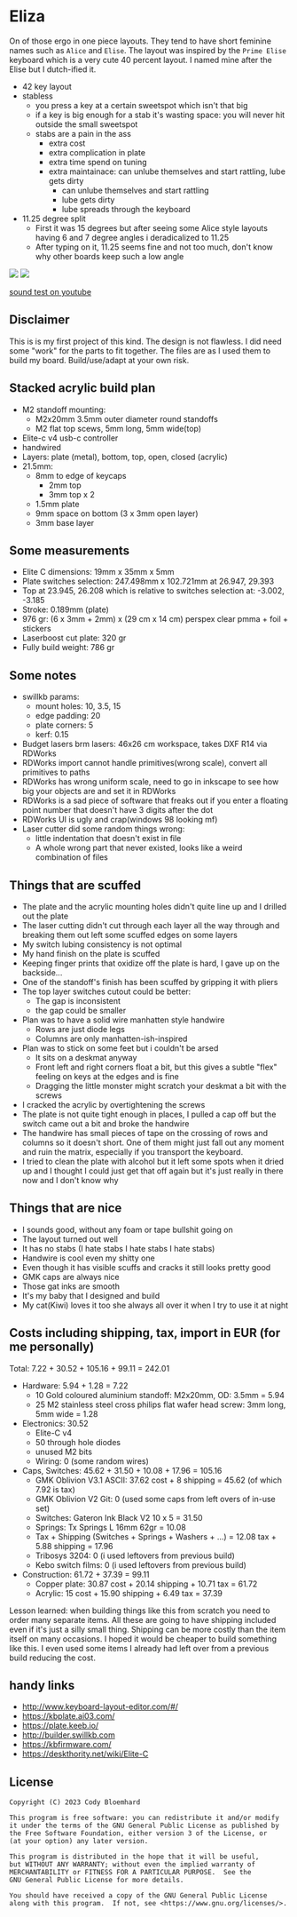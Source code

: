 # Eliza

On of those ergo in one piece layouts.
They tend to have short feminine names such as `Alice` and `Elise`.
The layout was inspired by the `Prime Elise` keyboard which is a very cute 40 percent layout.
I named mine after the Elise but I dutch-ified it.
- 42 key layout
- stabless
  - you press a key at a certain sweetspot which isn't that big
  - if a key is big enough for a stab it's wasting space: you will never hit outside the small sweetspot
  - stabs are a pain in the ass
    - extra cost
    - extra complication in plate
    - extra time spend on tuning
    - extra maintainace: can unlube themselves and start rattling, lube gets dirty
      - can unlube themselves and start rattling
      - lube gets dirty
      - lube spreads through the keyboard
- 11.25 degree split
  - First it was 15 degrees but after seeing some Alice style layouts having 6 and 7 degree angles i deradicalized to 11.25
  - After typing on it, 11.25 seems fine and not too much, don't know why other boards keep such a low angle

![](eliza.jpg)
![](eliza-handwire.jpg)

[sound test on youtube](https://youtu.be/kfLyLSXiLqk)

## Disclaimer

This is is my first project of this kind. The design is not flawless.
I did need some "work" for the parts to fit together.
The files are as I used them to build my board.
Build/use/adapt at your own risk.

## Stacked acrylic build plan

- M2 standoff mounting:
  - M2x20mm 3.5mm outer diameter round standoffs
  - M2 flat top scews, 5mm long, 5mm wide(top)
- Elite-c v4 usb-c controller
- handwired
- Layers: plate (metal), bottom, top, open, closed (acrylic)
- 21.5mm:
  - 8mm to edge of keycaps
    - 2mm top
    - 3mm top x 2
  - 1.5mm plate
  - 9mm space on bottom (3 x 3mm open layer)
  - 3mm base layer

## Some measurements
- Elite C dimensions: 19mm x 35mm x 5mm
- Plate switches selection: 247.498mm x 102.721mm at 26.947, 29.393
- Top at 23.945, 26.208 which is relative to switches selection at: -3.002, -3.185
- Stroke: 0.189mm (plate)
- 976 gr: (6 x 3mm + 2mm) x (29 cm x 14 cm) perspex clear pmma + foil + stickers
- Laserboost cut plate: 320 gr
- Fully build weight: 786 gr

## Some notes

- swillkb params:
  - mount holes: 10, 3.5, 15
  - edge padding: 20
  - plate corners: 5
  - kerf: 0.15
- Budget lasers brm lasers: 46x26 cm workspace, takes DXF R14 via RDWorks
- RDWorks import cannot handle primitives(wrong scale), convert all primitives to paths
- RDWorks has wrong uniform scale, need to go in inkscape to see how big your objects are and set it in RDWorks
- RDWorks is a sad piece of software that freaks out if you enter a floating point number that doesn't have 3 digits after the dot
- RDWorks UI is ugly and crap(windows 98 looking mf)
- Laser cutter did some random things wrong:
  - little indentation that doesn't exist in file
  - A whole wrong part that never existed, looks like a weird combination of files

## Things that are scuffed

- The plate and the acrylic mounting holes didn't quite line up and I drilled out the plate
- The laser cutting didn't cut through each layer all the way through and breaking them out left some
scuffed edges on some layers
- My switch lubing consistency is not optimal
- My hand finish on the plate is scuffed
- Keeping finger prints that oxidize off the plate is hard, I gave up on the backside...
- One of the standoff's finish has been scuffed by gripping it with pliers
- The top layer switches cutout could be better:
  - The gap is inconsistent
  - the gap could be smaller
- Plan was to have a solid wire manhatten style handwire
  - Rows are just diode legs
  - Columns are only manhatten-ish-inspired
- Plan was to stick on some feet but i couldn't be arsed
  - It sits on a deskmat anyway
  - Front left and right corners float a bit, but this gives a subtle "flex" feeling on keys at the edges and is fine
  - Dragging the little monster might scratch your deskmat a bit with the screws
- I cracked the acrylic by overtightening the screws
- The plate is not quite tight enough in places, I pulled a cap off but the switch came out a bit and broke the handwire
- The handwire has small pieces of tape on the crossing of rows and columns so it doesn't short. One of them might just fall out any moment and ruin the matrix, especially if you transport the keyboard.
- I tried to clean the plate with alcohol but it left some spots when it dried up and I thought I could just get that off again but it's just really in there now and I don't know why

## Things that are nice

- I sounds good, without any foam or tape bullshit going on
- The layout turned out well
- It has no stabs (I hate stabs I hate stabs I hate stabs)
- Handwire is cool even my shitty one
- Even though it has visible scuffs and cracks it still looks pretty good
- GMK caps are always nice
- Those gat inks are smooth
- It's my baby that I designed and build
- My cat(Kiwi) loves it too she always all over it when I try to use it at night

## Costs including shipping, tax, import in EUR (for me personally)

Total: 7.22 + 30.52 + 105.16 + 99.11 = 242.01
- Hardware: 5.94 + 1.28 = 7.22
  - 10 Gold coloured aluminium standoff: M2x20mm, OD: 3.5mm =  5.94
  - 25 M2 stainless steel cross philips flat wafer head screw: 3mm long, 5mm wide = 1.28
- Electronics: 30.52
  - Elite-C v4
  - 50 through hole diodes
  - unused M2 bits
  - Wiring: 0 (some random wires)
- Caps, Switches: 45.62 + 31.50 + 10.08 + 17.96 = 105.16
  - GMK Oblivion V3.1 ASCII: 37.62 cost + 8 shipping = 45.62 (of which 7.92 is tax)
  - GMK Oblivion V2 Git: 0 (used some caps from left overs of in-use set)
  - Switches: Gateron Ink Black V2 10 x 5 = 31.50
  - Springs: Tx Springs L 16mm 62gr = 10.08
  - Tax + Shipping (Switches + Springs + Washers + ...) = 12.08 tax + 5.88 shipping = 17.96
  - Tribosys 3204: 0 (i used leftovers from previous build)
  - Kebo switch films: 0 (i used leftovers from previous build)
- Construction: 61.72 + 37.39 = 99.11
  - Copper plate: 30.87 cost + 20.14 shipping + 10.71 tax = 61.72
  - Acrylic: 15 cost + 15.90 shipping + 6.49 tax = 37.39

Lesson learned: when building things like this from scratch you need to order many separate items.
All these are going to have shipping included even if it's just a silly small thing.
Shipping can be more costly than the item itself on many occasions.
I hoped it would be cheaper to build something like this.
I even used some items I already had left over from a previous build reducing the cost.

## handy links

- http://www.keyboard-layout-editor.com/#/
- https://kbplate.ai03.com/
- https://plate.keeb.io/
- http://builder.swillkb.com
- https://kbfirmware.com/
- https://deskthority.net/wiki/Elite-C

## License

```
Copyright (C) 2023 Cody Bloemhard

This program is free software: you can redistribute it and/or modify
it under the terms of the GNU General Public License as published by
the Free Software Foundation, either version 3 of the License, or
(at your option) any later version.

This program is distributed in the hope that it will be useful,
but WITHOUT ANY WARRANTY; without even the implied warranty of
MERCHANTABILITY or FITNESS FOR A PARTICULAR PURPOSE.  See the
GNU General Public License for more details.

You should have received a copy of the GNU General Public License
along with this program.  If not, see <https://www.gnu.org/licenses/>.
```
